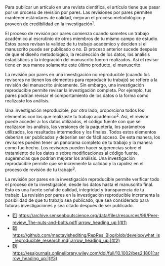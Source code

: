 Para publicar un artículo en una revista científica, el artículo tiene que pasar por un proceso de
revisión por pares. Las revisiones por pares permiten mantener estándares de calidad, mejoran el
proceso metodológico y proveen de credibilidad en la investigación<sup id = "1">[1](#peer-review-benefits)</sup>.

El proceso de revisión por pares comienza cuando sometes un trabajo académico al escrutinio de otros
miembros de tu mismo campo de estudio. Estos pares revisan la validez de tu trabajo académico y
deciden si el manuscrito puede ser publicado o no. El proceso anterior sucede después de que el
diseño metodológico, la recolección de los datos, los análisis estadísticos y la integración del
manuscrito fueron realizados. Así el revisor tiene en sus manos solamente este último producto, el
manuscrito.

La revisión por pares en una investigación no reproducible (cuando los revisores no tienen los
elementos para reproducir tu trabajo) se refiere a la revisión del manuscrito únicamente. Sin
embargo, una investigación reproducible permite revisar la investigación completa. Por ejemplo, tus
pares podrían revisar el comportamiento de los datos o la forma como realizaste los análisis.

Una investigación reproducible, por otro lado, proporciona todos los elementos con los que realizaste tu trabajo
académico<sup id = "2">[2](#rep-res)</sup>. Así, el revisor puede acceder a: los datos utilizados,
el código fuente con que se realizaron los análisis, las versiones de la paquetería, los parámetros
utilizados, los resultados intermedios y los finales. Todos estos elementos deberían ser publicados
y deberían ser de fácil acceso. De esta manera, los revisores pueden tener un panorama completo de
tu trabajo y la manera como fue hecho. Los revisores pueden hacer sugerencias sobre el tratamiento
de los datos o sobre modificaciones al código fuente, sugerencias que podrían mejorar los análisis. Una
investigación reproducible permite que se incremente la calidad y la rapidez en el proceso de
revisión de tu trabajo<sup id = "3">[3](#guide-repres)</sup>.

La revisión por pares en la investigación reproducible permite verificar todo el proceso de tu
investigación, desde los datos hasta el manuscrito final. Esto es una fuerte señal de calidad,
integridad y transparencia de tu trabajo. La revisión por pares en la investigación reproducible
incrementa la posibilidad de que tu trabajo sea publicado, que sea considerado para futuras
investigaciones y sea citado después de ser publicado.

- <a name="peer-review-benefits">:one:</a> https://archive.senseaboutscience.org/data/files/resources/99/Peer-review_The-nuts-and-bolts.pdf[:arrow_heading_up:](#1)
- <a name="rep-res">:two:</a> https://github.com/mactavishediting/RepRes_Blog/blob/develop/what_is_reproducible_research.md[:arrow_heading_up:](#2)
- <a name="guide-repres">:three:</a> https://esajournals.onlinelibrary.wiley.com/doi/full/10.1002/bes2.1801[:arrow_heading_up:](#3)
